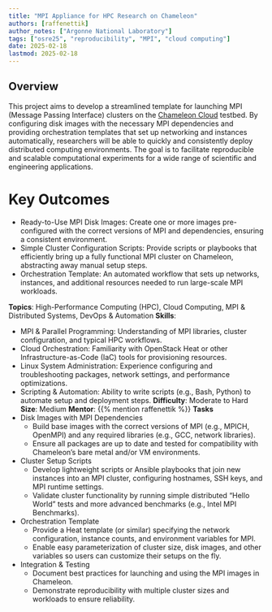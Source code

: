 ```yaml
---
title: "MPI Appliance for HPC Research on Chameleon" 
authors: [raffenettik]
author_notes: ["Argonne National Laboratory"]
tags: ["osre25", "reproducibility", "MPI", "cloud computing"]
date: 2025-02-18
lastmod: 2025-02-18
---
```


## Overview

This project aims to develop a streamlined template for launching MPI (Message Passing Interface) clusters on the [Chameleon Cloud](chameleoncloud.org) testbed. By configuring disk images with the necessary MPI dependencies and providing orchestration templates that set up networking and instances automatically, researchers will be able to quickly and consistently deploy distributed computing environments. The goal is to facilitate reproducible and scalable computational experiments for a wide range of scientific and engineering applications.

# Key Outcomes
- Ready-to-Use MPI Disk Images: Create one or more images pre-configured with the correct versions of MPI and dependencies, ensuring a consistent environment.
- Simple Cluster Configuration Scripts: Provide scripts or playbooks that efficiently bring up a fully functional MPI cluster on Chameleon, abstracting away manual setup steps.
- Orchestration Template: An automated workflow that sets up networks, instances, and additional resources needed to run large-scale MPI workloads.

**Topics**: High-Performance Computing (HPC), Cloud Computing, MPI & Distributed Systems, DevOps & Automation
**Skills**:
- MPI & Parallel Programming: Understanding of MPI libraries, cluster configuration, and typical HPC workflows.
- Cloud Orchestration: Familiarity with OpenStack Heat or other Infrastructure-as-Code (IaC) tools for provisioning resources.
- Linux System Administration: Experience configuring and troubleshooting packages, network settings, and performance optimizations.
- Scripting & Automation: Ability to write scripts (e.g., Bash, Python) to automate setup and deployment steps.
**Difficulty**: Moderate to Hard
**Size**: Medium
**Mentor**: {{% mention raffenettik %}}
**Tasks**
- Disk Images with MPI Dependencies
    - Build base images with the correct versions of MPI (e.g., MPICH, OpenMPI) and any required libraries (e.g., GCC, network libraries).
    - Ensure all packages are up to date and tested for compatibility with Chameleon’s bare metal and/or VM environments.
- Cluster Setup Scripts
    - Develop lightweight scripts or Ansible playbooks that join new instances into an MPI cluster, configuring hostnames, SSH keys, and MPI runtime settings.
    - Validate cluster functionality by running simple distributed “Hello World” tests and more advanced benchmarks (e.g., Intel MPI Benchmarks).
- Orchestration Template
    - Provide a Heat template (or similar) specifying the network configuration, instance counts, and environment variables for MPI.
    - Enable easy parameterization of cluster size, disk images, and other variables so users can customize their setups on the fly.
- Integration & Testing
    - Document best practices for launching and using the MPI images in Chameleon.
    - Demonstrate reproducibility with multiple cluster sizes and workloads to ensure reliability.
